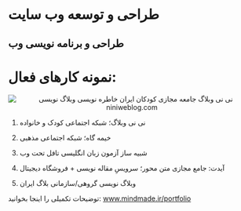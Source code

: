 # طراحی و توسعه وب سایت

<h2>
طراحی و برنامه نویسی وب
</h2>

<h1>
نمونه کارهای فعال:
</h1>

<center>
  <img src="https://mindmade.ir/thm/up/niniweblog-screen-1400.jpg?1" alt="نی نی وبلاگ جامعه مجازی کودکان ایران خاطره نویسی وبلاگ نویسی niniweblog.com" style="max-width:600px !important;">
</center>

1. نی نی وبلاگ؛ شبکه اجتماعی کودک و خانواده

2. خیمه گاه؛ شبکه اجتماعی مذهبی

3. شبیه ساز آزمون زبان انگلیسی تافل تحت وب

4. آیدت: جامع مجازی متن محور؛ سرویسِ مقاله نویسی + فروشگاه دیجیتال

5. وبلاگ نویسی گروهی/سازمانی بلاگ ایران

توضیحات تکمیلی را اینجا بخوانید:
www.mindmade.ir/portfolio
